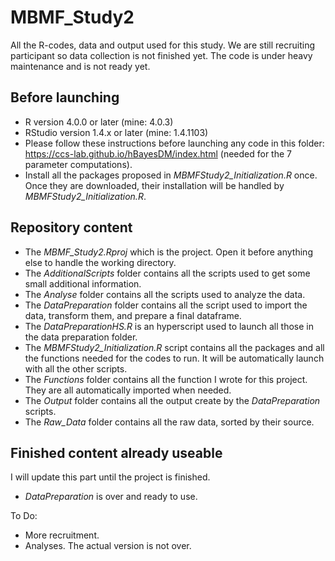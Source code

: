 # MBMF_Study2

All the R-codes, data and output used for this study. We are still recruiting participant so data collection is not finished yet. The code is under heavy maintenance and is not ready yet.

## Before launching

- R version 4.0.0 or later (mine: 4.0.3)
- RStudio version 1.4.x or later (mine: 1.4.1103)
- Please follow these instructions before launching any code in this folder: https://ccs-lab.github.io/hBayesDM/index.html (needed for the 7 parameter computations).
- Install all the packages proposed in *MBMFStudy2_Initialization.R* once. Once they are downloaded, their installation will be handled by *MBMFStudy2_Initialization.R*.

## Repository content
- The *MBMF_Study2.Rproj* which is the project. Open it before anything else to handle the working directory.
- The *AdditionalScripts* folder contains all the scripts used to get some small additional information.
- The *Analyse* folder contains all the scripts used to analyze the data.
- The *DataPreparation* folder contains all the script used to import the data, transform them, and prepare a final dataframe.
- The *DataPreparationHS.R* is an hyperscript used to launch all those in the data preparation folder.
- The *MBMFStudy2_Initialization.R* script contains all the packages and all the functions needed for the codes to run. It will be automatically launch with all the other scripts.
- The *Functions* folder contains all the function I wrote for this project. They are all automatically imported when needed.
- The *Output* folder contains all the output create by the *DataPreparation* scripts.
- The *Raw_Data* folder contains all the raw data, sorted by their source.

## Finished content already useable
I will update this part until the project is finished.
- *DataPreparation* is over and ready to use.

To Do:
- More recruitment.
- Analyses. The actual version is not over.
